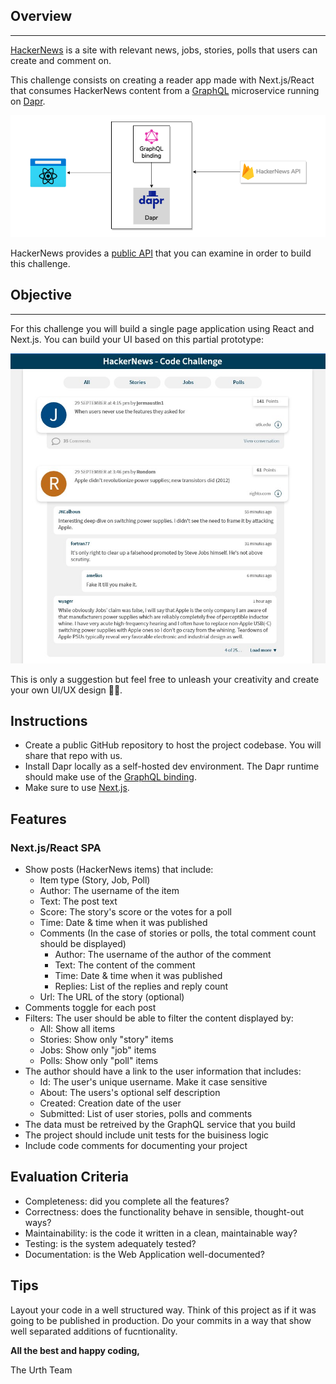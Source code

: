 ## Overview
***
[HackerNews](https://news.ycombinator.com/) is a site with relevant news, jobs, stories, polls that users can create and comment on.

This challenge consists on creating a reader app made with Next.js/React that consumes HackerNews content from a [GraphQL](https://graphql.org/) microservice running on [Dapr](https://dapr.io/).

![Fullstack challenge diagram](images/hn-fullstack.png "Challenge diagram")

HackerNews provides a [public API](https://github.com/HackerNews/API) that you can examine in order to build this challenge.


## Objective
***
For this challenge you will build a single page application using React and Next.js. You can build your UI based on this partial prototype:

![UI Prototype](images/hn-uisample.jpg "UI Prototype")

This is only a suggestion but feel free to unleash your creativity and create your own UI/UX design 🚀🚀. 

## Instructions

* Create a public GitHub repository to host the project codebase. You will share that repo with us.
* Install Dapr locally as a self-hosted dev environment. The Dapr runtime should make use of the [GraphQL binding](https://docs.dapr.io/reference/components-reference/supported-bindings/graghql/).
* Make sure to use [Next.js](https://nextjs.org/).

## Features

### Next.js/React SPA
* Show posts (HackerNews items) that include:
    * Item type (Story, Job, Poll)
    * Author: The username of the item
    * Text: The post text
    * Score: The story's score or the votes for a poll
    * Time: Date & time when it was published
    * Comments (In the case of stories or polls, the total comment count should be displayed)
        * Author: The username of the author of the comment
        * Text: The content of the comment
        * Time: Date & time when it was published
        * Replies: List of the replies and reply count
    * Url: The URL of the story (optional)
* Comments toggle for each post
* Filters: The user should be able to filter the content displayed by:
    * All: Show all items
    * Stories: Show only "story" items
    * Jobs: Show only "job" items
    * Polls: Show only "poll" items
* The author should have a link to the user information that includes:
    * Id: The user's unique username. Make it case sensitive
    * About: The users's optional self description
    * Created: Creation date of the user
    * Submitted: List of user stories, polls and comments
* The data must be retreived by the GraphQL service that you build
* The project should include unit tests for the buisiness logic
* Include code comments for documenting your project

## Evaluation Criteria
* Completeness: did you complete all the features?
* Correctness: does the functionality behave in sensible, thought-out ways?
* Maintainability: is the code it written in a clean, maintainable way?
* Testing: is the system adequately tested?
* Documentation: is the Web Application well-documented?

## Tips
Layout your code in a well structured way. Think of this project as if it was going to be published in production. Do your commits in a way that show well separated additions of fucntionality. 

**All the best and happy coding,**

The Urth Team